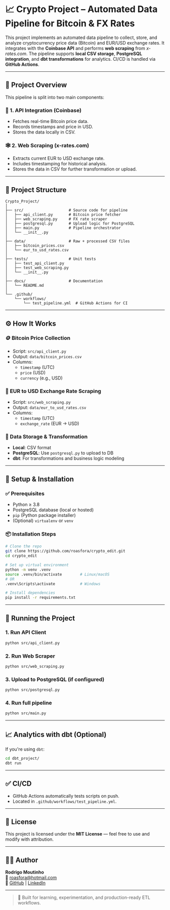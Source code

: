 # 📈 Crypto Project – Automated Data Pipeline for Bitcoin & FX Rates

This project implements an automated data pipeline to collect, store, and analyze cryptocurrency price data (Bitcoin) and EUR/USD exchange rates. It integrates with the **Coinbase API** and performs **web scraping** from *x-rates.com*. The pipeline supports **local CSV storage**, **PostgreSQL integration**, and **dbt transformations** for analytics. CI/CD is handled via **GitHub Actions**.

---

## 🚀 Project Overview

This pipeline is split into two main components:

### 🔗 1. API Integration (Coinbase)

- Fetches real-time Bitcoin price data.
- Records timestamps and price in USD.
- Stores the data locally in CSV.

### 🕸️ 2. Web Scraping (x-rates.com)

- Extracts current EUR to USD exchange rate.
- Includes timestamping for historical analysis.
- Stores the data in CSV for further transformation or upload.

---

## 📁 Project Structure

```
Crypto_Project/
│
├── src/                    # Source code for pipeline
│   ├── api_client.py       # Bitcoin price fetcher
│   ├── web_scraping.py     # FX rate scraper
│   ├── postgresql.py       # Upload logic for PostgreSQL
│   ├── main.py             # Pipeline orchestrator
│   └── __init__.py
│
├── data/                   # Raw + processed CSV files
│   ├── bitcoin_prices.csv
│   └── eur_to_usd_rates.csv
│
├── tests/                  # Unit tests
│   ├── test_api_client.py
│   ├── test_web_scraping.py
│   └── __init__.py
│
├── docs/                   # Documentation
│   └── README.md
│
└── .github/
    └── workflows/
        └── test_pipeline.yml  # GitHub Actions for CI
```

---

## ⚙️ How It Works

### 🪙 Bitcoin Price Collection

- Script: `src/api_client.py`
- Output: `data/bitcoin_prices.csv`
- Columns:
  - `timestamp` (UTC)
  - `price` (USD)
  - `currency` (e.g., USD)

### 💱 EUR to USD Exchange Rate Scraping

- Script: `src/web_scraping.py`
- Output: `data/eur_to_usd_rates.csv`
- Columns:
  - `timestamp` (UTC)
  - `exchange_rate` (EUR → USD)

### 🧱 Data Storage & Transformation

- **Local**: CSV format
- **PostgreSQL**: Use `postgresql.py` to upload to DB
- **dbt**: For transformations and business logic modeling

---

## 🔧 Setup & Installation

### ✅ Prerequisites

- Python ≥ 3.8
- PostgreSQL database (local or hosted)
- `pip` (Python package installer)
- (Optional) `virtualenv` or `venv`

### 📦 Installation Steps

```bash
# Clone the repo
git clone https://github.com/roasfora/crypto_edit.git
cd crypto_edit

# Set up virtual environment
python -m venv .venv
source .venv/bin/activate        # Linux/macOS
# OR
.venv\Scripts\activate           # Windows

# Install dependencies
pip install -r requirements.txt
```

---

## 🧪 Running the Project

### 1. Run API Client
```bash
python src/api_client.py
```

### 2. Run Web Scraper
```bash
python src/web_scraping.py
```

### 3. Upload to PostgreSQL (if configured)
```bash
python src/postgresql.py
```

### 4. Run full pipeline
```bash
python src/main.py
```

---

## 📈 Analytics with dbt (Optional)

If you're using `dbt`:

```bash
cd dbt_project/
dbt run
```

---

## ✅ CI/CD

- GitHub Actions automatically tests scripts on push.
- Located in `.github/workflows/test_pipeline.yml`.

---

## 📃 License

This project is licensed under the **MIT License** — feel free to use and modify with attribution.

---

## 🙋‍♂️ Author

**Rodrigo Moutinho**  
📧 [roasfora@hotmail.com](mailto:roasfora@hotmail.com)  
🔗 [GitHub](https://github.com/roasfora) | [LinkedIn](https://www.linkedin.com/in/rodrigo-moutinho-31a03778/)  

---

> 🚀 Built for learning, experimentation, and production-ready ETL workflows.
